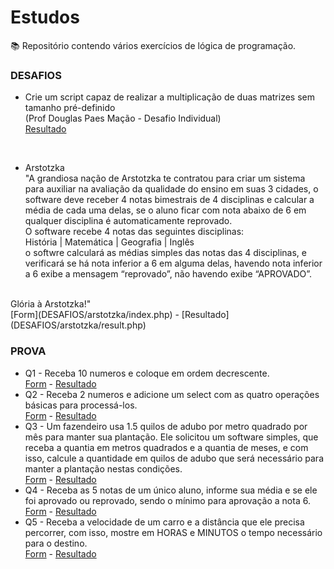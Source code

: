 # Estudos
:books: Repositório contendo vários exercícios de lógica de programação.

### DESAFIOS
* Crie um script capaz de realizar a multiplicação de duas matrizes sem tamanho pré-definido<br>
(Prof Douglas Paes Mação - Desafio Individual)<br>
[Resultado](DESAFIOS/matriz.php)

<br>

* Arstotzka<br>
"A grandiosa nação de Arstotzka te contratou para criar um sistema para auxiliar na avaliação da qualidade do ensino em suas 3 cidades, o software deve receber 4 notas bimestrais de 4 disciplinas e calcular a média de cada uma delas, se o aluno ficar com nota abaixo de 6 em qualquer disciplina é automaticamente reprovado.<br>
O software recebe 4 notas das seguintes disciplinas:<br>
História | Matemática | Geografia | Inglês<br>
o softwre calculará as médias simples das notas das 4 disciplinas, e verificará se há nota inferior a 6 em alguma delas, havendo nota inferior a 6 exibe a mensagem “reprovado”, não havendo exibe “APROVADO”.<br>
<br>
Glória à Arstotzka!"<br>
[Form](DESAFIOS/arstotzka/index.php) - 
[Resultado](DESAFIOS/arstotzka/result.php)

### PROVA 

* Q1 - Receba 10 numeros e coloque em ordem decrescente.<br>
[Form](PROVA/questao1.html) - 
[Resultado](PROVA/questao1-result.php)
* Q2 - Receba 2 numeros e adicione um select com as quatro operações básicas para processá-los.<br>
[Form](PROVA/questao2.html) - 
[Resultado](PROVA/questao2-result.php)
* Q3 - Um fazendeiro usa 1.5 quilos de adubo por metro quadrado por mês para manter sua plantação. Ele solicitou um software simples, que receba a quantia em metros quadrados e a quantia de meses, e com isso, calcule a quantidade em quilos de adubo que será necessário para manter a plantação nestas condições.<br>
[Form](PROVA/questao3.html) - 
[Resultado](PROVA/questao3-result.php)
* Q4 - Receba as 5 notas de um único aluno, informe sua média e se ele foi aprovado ou reprovado, sendo o mínimo para aprovação a nota 6.<br>
[Form](PROVA/questao4.html) - 
[Resultado](PROVA/questao4-result.php)
* Q5 - Receba a velocidade de um carro e a distância que ele precisa percorrer, com isso, mostre em HORAS e MINUTOS o tempo necessário para o destino.<br>
[Form](PROVA/questao5.html) - 
[Resultado](PROVA/questao5-result.php)